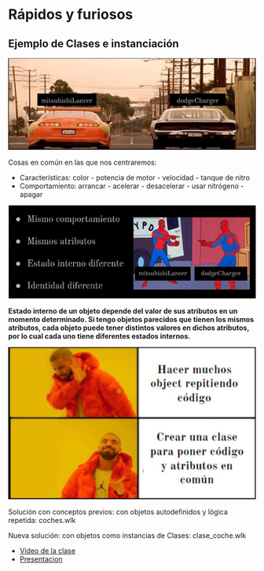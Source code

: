 # Rápidos y furiosos

## Ejemplo de Clases e instanciación

![](rapidos.JPG)

Cosas en común en las que nos centraremos: 
* Características: color - potencia de motor - velocidad - tanque de nitro
* Comportamiento: arrancar - acelerar - desacelerar - usar nitrógeno - apagar

![](rapidos2.JPG)

**Estado interno de un objeto depende del valor de sus atributos en un momento determinado.
Si tengo objetos parecidos que tienen los mismos atributos, cada objeto puede tener distintos valores en dichos atributos, por lo cual cada uno tiene diferentes estados internos.**

![](rapidos3.JPG)


Solución con conceptos previos: con objetos autodefinidos y lógica repetida: coches.wlk

Nueva solución: con objetos como instancias de Clases: clase_coche.wlk


* [Video de la clase](https://youtu.be/ClfJ_fNxj_s)
* [Presentacion](https://drive.google.com/file/d/1ZGWEYsNkcgnvl-jqtjlz-pAsTQIV8kH9/view?usp=sharing)


